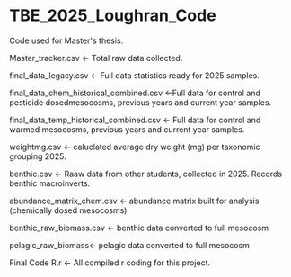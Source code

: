 # TBE_2025_Loughran_Code

Code used for Master's thesis. 

Master_tracker.csv <- Total raw data collected. 

final_data_legacy.csv <- Full data statistics ready for 2025 samples.

final_data_chem_historical_combined.csv <-Full data for control and pesticide dosedmesocosms, previous years and current year samples.

final_data_temp_historical_combined.csv <- Full data for control and warmed mesocosms, previous years and current year samples. 

weightmg.csv <- caluclated average dry weight (mg) per taxonomic grouping 2025. 

benthic.csv <- Raaw data from other students, collected in 2025. Records benthic macroinverts. 

abundance_matrix_chem.csv <- abundance matrix built for analysis (chemically dosed mesocosms)

benthic_raw_biomass.csv <- benthic data converted to full mesocosm

pelagic_raw_biomass<- pelagic data converted to full mesocosm

Final Code R.r <- All compiled r coding for this project. 
